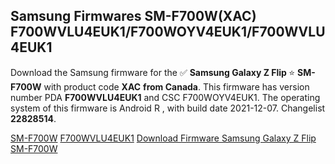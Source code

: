 <h2>Samsung Firmwares SM-F700W(XAC) F700WVLU4EUK1/F700WOYV4EUK1/F700WVLU4EUK1</h2>
Download the Samsung firmware for the ✅ <strong>Samsung Galaxy Z Flip </strong> ⭐ <strong>SM-F700W</strong> with product code <strong>XAC</strong> <strong> from Canada</strong>. This firmware has version number PDA <strong>F700WVLU4EUK1</strong> and CSC F700WOYV4EUK1. The operating system of this firmware is Android R , with build date 2021-12-07. Changelist <strong>22828514</strong>.


[SM-F700W](https://samfirm.shop/samsung/model/SM-F700W)
[F700WVLU4EUK1](https://samfirm.shop/samsung/pda/F700WVLU4EUK1)
[Download Firmware Samsung Galaxy Z Flip SM-F700W](https://samfirm.shop/samsung/firmware/480656)
